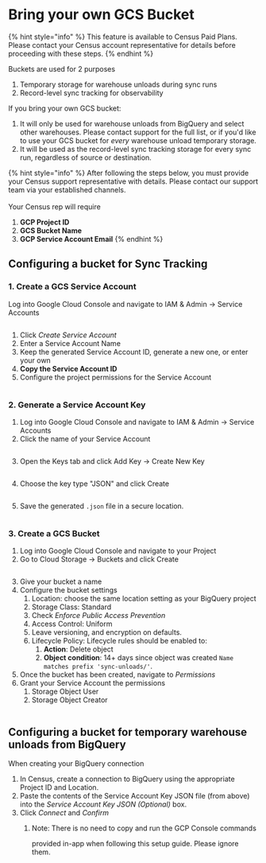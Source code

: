 # Bring your own GCS Bucket

{% hint style="info" %}
This feature is available to Census Paid Plans. Please contact your Census account representative for details before proceeding with these steps.
{% endhint %}

Buckets are used for 2 purposes

1. Temporary storage for warehouse unloads during sync runs
2. Record-level sync tracking for observability



If you bring your own GCS bucket:

1. It will only be used for warehouse unloads from BigQuery and select other warehouses. Please contact support for the full list, or if you'd like to use your GCS bucket for _every_ warehouse unload temporary storage.
2. It will be used as the record-level sync tracking storage for every sync run, regardless of source or destination.

{% hint style="info" %}
After following the steps below, you must provide your Census support representative with details. Please contact our support team via your established channels.\
\
Your Census rep will require

1. **GCP Project ID**
2. **GCS Bucket Name**
3. **GCP Service Account Email**
{% endhint %}



## Configuring a bucket for Sync Tracking

### 1. Create a GCS Service Account

Log into Google Cloud Console and navigate to IAM & Admin -> Service Accounts

<figure><img src="../../../.gitbook/assets/image (48).png" alt=""><figcaption></figcaption></figure>

1. Click _Create Service Account_
2. Enter a Service Account Name
3. Keep the generated Service Account ID, generate a new one, or enter your own
4. **Copy the Service Account ID**
5. Configure the project permissions for the Service Account

<figure><img src="../../../.gitbook/assets/image (49).png" alt=""><figcaption></figcaption></figure>



### 2. Generate a Service Account Key

1. Log into Google Cloud Console and navigate to IAM & Admin -> Service Accounts
2. Click the name of your Service Account

<figure><img src="../../../.gitbook/assets/image (50).png" alt=""><figcaption></figcaption></figure>

3. Open the Keys tab and click Add Key -> Create New Key

<figure><img src="../../../.gitbook/assets/image (51).png" alt=""><figcaption></figcaption></figure>

4. Choose the key type "JSON" and click Create

<figure><img src="../../../.gitbook/assets/image (52).png" alt=""><figcaption></figcaption></figure>

5. Save the generated `.json` file in a secure location.

<figure><img src="../../../.gitbook/assets/image (53).png" alt=""><figcaption></figcaption></figure>

### 3. Create a GCS Bucket

1. Log into Google Cloud Console and navigate to your Project
2. Go to Cloud Storage -> Buckets and click Create

<figure><img src="../../../.gitbook/assets/image (54).png" alt=""><figcaption></figcaption></figure>

3. Give your bucket a name
4. Configure the bucket settings
   1. Location: choose the same location setting as your BigQuery project
   2. Storage Class: Standard
   3. Check _Enforce Public Access Prevention_
   4. Access Control: Uniform
   5. Leave versioning, and encryption on defaults.
   6. Lifecycle Policy: Lifecycle rules should be enabled to:
      1. **Action**: Delete object
      2. **Object condition**: 14+ days since object was created `Name matches prefix 'sync-unloads/'`.
5. Once the bucket has been created, navigate to _Permissions_
6. Grant your Service Account the permissions
   1. Storage Object User
   2. Storage Object Creator

<figure><img src="../../../.gitbook/assets/image (55).png" alt=""><figcaption></figcaption></figure>

## Configuring a bucket for temporary warehouse unloads from BigQuery

When creating your BigQuery connection

1. In Census, create a connection to BigQuery using the appropriate Project ID and Location.
2. Paste the contents of the Service Account Key JSON file (from above) into the _Service Account Key JSON (Optional)_ box.
3. Click _Connect_ and _Confirm_
   1.  Note: There is no need to copy and run the GCP Console commands

       provided in-app when following this setup guide. Please ignore them.

<figure><img src="../../../.gitbook/assets/image (56).png" alt=""><figcaption></figcaption></figure>
